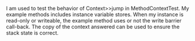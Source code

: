 I am used to test the behavior of Context>>jump in MethodContextTest. My example methods includes instance variable stores. When my instance is read-only or writeable, the example method uses or not the write barrier call-back. The copy of the context answered can be used to ensure the stack state is correct.
